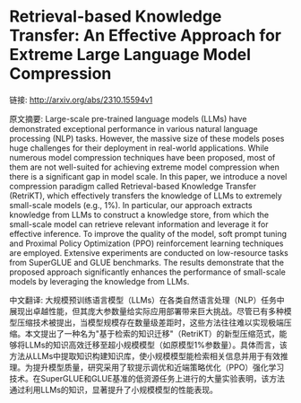 # Retrieval-based Knowledge Transfer: An Effective Approach for Extreme Large Language Model Compression

链接: http://arxiv.org/abs/2310.15594v1

原文摘要:
Large-scale pre-trained language models (LLMs) have demonstrated exceptional
performance in various natural language processing (NLP) tasks. However, the
massive size of these models poses huge challenges for their deployment in
real-world applications. While numerous model compression techniques have been
proposed, most of them are not well-suited for achieving extreme model
compression when there is a significant gap in model scale. In this paper, we
introduce a novel compression paradigm called Retrieval-based Knowledge
Transfer (RetriKT), which effectively transfers the knowledge of LLMs to
extremely small-scale models (e.g., 1%). In particular, our approach extracts
knowledge from LLMs to construct a knowledge store, from which the small-scale
model can retrieve relevant information and leverage it for effective
inference. To improve the quality of the model, soft prompt tuning and Proximal
Policy Optimization (PPO) reinforcement learning techniques are employed.
Extensive experiments are conducted on low-resource tasks from SuperGLUE and
GLUE benchmarks. The results demonstrate that the proposed approach
significantly enhances the performance of small-scale models by leveraging the
knowledge from LLMs.

中文翻译:
大规模预训练语言模型（LLMs）在各类自然语言处理（NLP）任务中展现出卓越性能，但其庞大参数量给实际应用部署带来巨大挑战。尽管已有多种模型压缩技术被提出，当模型规模存在数量级差距时，这些方法往往难以实现极端压缩。本文提出了一种名为"基于检索的知识迁移"（RetriKT）的新型压缩范式，能够将LLMs的知识高效迁移至超小规模模型（如原模型1%参数量）。具体而言，该方法从LLMs中提取知识构建知识库，使小规模模型能检索相关信息并用于有效推理。为提升模型质量，研究采用了软提示调优和近端策略优化（PPO）强化学习技术。在SuperGLUE和GLUE基准的低资源任务上进行的大量实验表明，该方法通过利用LLMs的知识，显著提升了小规模模型的性能表现。
